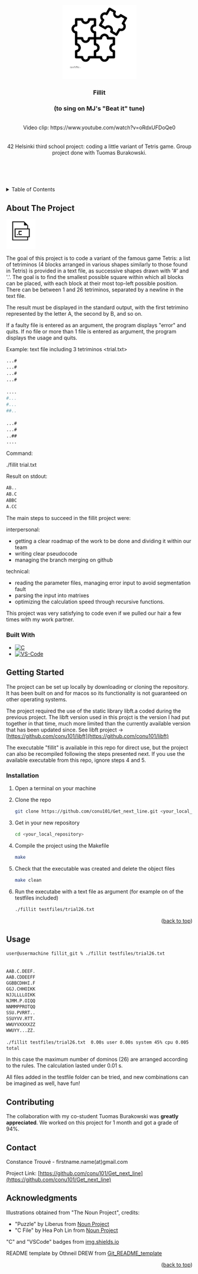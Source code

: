   <a name="readme-top"></a>

<!-- PROJECT LOGO -->
<br />
<div align="center">
  <a href="https://github.com/conu101/fillit">
    <img src="images/noun-puzzle-5278809.png" alt="Logo" width="200" height="200">
  </a>

  <h3 align="center">Fillit </h3>
  <h3 align="center">(to sing on MJ's "Beat it" tune)</h3>

  <p align="center">
    <br /> Video clip: https://www.youtube.com/watch?v=oRdxUFDoQe0
    <br />
    <br />
    <br /> 42 Helsinki third school project: coding a little variant of Tetris game.
	Group project done with Tuomas Burakowski.
  </p>
    <br />
    <br />
    <br />
    <br />
</div>



<!-- TABLE OF CONTENTS -->
<details>
  <summary>Table of Contents</summary>
  <ol>
    <li>
      <a href="#about-the-project">About The Project</a>
      <ul>
        <li><a href="#built-with">Built With</a></li>
      </ul>
    </li>
    <li>
      <a href="#getting-started">Getting Started</a>
      <ul>
        <li><a href="#installation">Installation</a></li>
      </ul>
    </li>
    <li><a href="#usage">Usage</a></li>
    <li><a href="#roadmap">Roadmap</a></li>
    <li><a href="#contributing">Contributing</a></li>
    <li><a href="#contact">Contact</a></li>
    <li><a href="#acknowledgments">Acknowledgments</a></li>
  </ol>
</details>



<!-- ABOUT THE PROJECT -->
## About The Project

  <a href="https://github.com/conu101/fillit">
    <img src="images/noun-c-file-896983.png" alt="Logo" width="80" height="80">
  </a>

The goal of this project is to code a variant of the famous game Tetris: a list of tetriminos (4 blocks arranged in various shapes similarly to those found in Tetris) is provided in a text file, as successive shapes drawn with '#' and '.'.
The goal is to find the smallest possible square within which all blocks can be placed, with each block at their most top-left possible position. There can be between 1 and 26 tetriminos, separated by a newline in the text file.

The result must be displayed in the standard output, with the first tetrimino represented by the letter A, the second by B, and so on.

If a faulty file is entered as an argument, the program displays "error" and quits. If no file or more than 1 file is entered as argument, the program
displays the usage and quits.

Example: text file including 3 tetriminos <trial.txt>
```sh
...#
...#
...#
...#

....
#...
#...
##..

...#
...#
..##
....
```

Command:

./fillit trial.txt

Result on stdout:
```sh
AB..
AB.C
ABBC
A.CC
```
The main steps to succeed in the fillit project were:

interpersonal: 
* getting a clear roadmap of the work to be done and dividing it within our team
* writing clear pseudocode
* managing the branch merging on github

technical:
* reading the parameter files, managing error input to avoid segmentation fault
* parsing the input into matrixes
* optimizing the calculation speed through recursive functions.

This project was very satisfying to code even if we pulled our hair a few times with my work partner.


### Built With

* [![C][C.js]][C-url]
* [![VS-Code][VS-Code.js]][VSCode-url]



<!-- GETTING STARTED -->
## Getting Started

The project can be set up locally by downloading or cloning the repository. It has been built on and for macos so its functionality is not guaranteed on other operating systems.

The project required the use of the static library libft.a coded during the previous project. The libft version used in this projct is the version I had put together in that time, much more limited than the currently available version that has been updated since.
See libft project -> [https://github.com/conu101/libft](https://github.com/conu101/libft)

The executable "fillit" is available in this repo for direct use, but the project can also be recompiled following the steps presented next. If you use the available executable from this repo, ignore steps 4 and 5.

### Installation

1. Open a terminal on your machine

2. Clone the repo
   ```sh
   git clone https://github.com/conu101/Get_next_line.git <your_local_repository>
   ```
3. Get in your new repository
   ```sh
   cd <your_local_repository>
   ```
4. Compile the project using the Makefile
   ```sh
   make
   ```
5. Check that the executable <fillit> was created and delete the object files
   ```sh
   make clean
   ```
6. Run the executabe with a text file as argument (for example on of the testfiles included)
	```sh
	./fillit testfiles/trial26.txt
	```
<p align="right">(<a href="#readme-top">back to top</a>)</p>



<!-- USAGE EXAMPLES -->
## Usage


	user@usermachine fillit_git % ./fillit testfiles/trial26.txt


	AAB.C.DEEF.
	AAB.CDDEEFF
	GGBBCDHHI.F
	GGJ.CHHOIKK
	NJJLLLLOIKK
	NJMM.P.OIQQ
	NNMMPPROTQQ
	SSU.PVRRT..
	SSUYVV.RTT.
	WWUYVXXXXZZ
	WWUYY...ZZ.

	./fillit testfiles/trial26.txt  0.00s user 0.00s system 45% cpu 0.005 total


In this case the maximum number of dominos (26) are arranged according to the rules. The calculation lasted under 0.01 s.

All files added in the testfile folder can be tried, and new combinations can be imagined as well, have fun!

<!-- CONTRIBUTING -->
## Contributing

The collaboration with my co-student Tuomas Burakowski was **greatly appreciated**. We worked on this project for 1 month and got a grade of 94%.


<!-- CONTACT -->
## Contact

Constance Trouvé - firstname.name(at)gmail.com

Project Link: [https://github.com/conu101/Get_next_line](https://github.com/conu101/Get_next_line)




<!-- ACKNOWLEDGMENTS -->
## Acknowledgments

Illustrations obtained from "The Noun Project", credits:
* "Puzzle" by Liberus from <a href="https://thenounproject.com/browse/icons/term/puzzle/" target="_blank" title="Puzzle Icons">Noun Project</a>
* "C File" by Hea Poh Lin from <a href="https://thenounproject.com/browse/icons/term/c-file/" target="_blank" title="C File Icons">Noun Project</a>

"C" and "VSCode" badges from <a href="https://img.shields.io" target="_blank" title="badges">img.shields.io</a>

README template by Othneil DREW from <a href=https://github.com/othneildrew/Best-README-Template target="_blank" title="git">Git_README_template</a>

<p align="right">(<a href="#readme-top">back to top</a>)</p>



<!-- MARKDOWN LINKS & IMAGES -->
<!-- https://www.markdownguide.org/basic-syntax/#reference-style-links -->
[contributors-shield]: https://img.shields.io/github/contributors/othneildrew/Best-README-Template.svg?style=for-the-badge
[contributors-url]: https://github.com/othneildrew/Best-README-Template/graphs/contributors
[forks-shield]: https://img.shields.io/github/forks/othneildrew/Best-README-Template.svg?style=for-the-badge
[forks-url]: https://github.com/othneildrew/Best-README-Template/network/members
[stars-shield]: https://img.shields.io/github/stars/othneildrew/Best-README-Template.svg?style=for-the-badge
[stars-url]: https://github.com/othneildrew/Best-README-Template/stargazers
[issues-shield]: https://img.shields.io/github/issues/othneildrew/Best-README-Template.svg?style=for-the-badge
[issues-url]: https://github.com/othneildrew/Best-README-Template/issues
[license-shield]: https://img.shields.io/github/license/othneildrew/Best-README-Template.svg?style=for-the-badge
[license-url]: https://github.com/othneildrew/Best-README-Template/blob/master/LICENSE.txt
[linkedin-shield]: https://img.shields.io/badge/-LinkedIn-black.svg?style=for-the-badge&logo=linkedin&colorB=555
[linkedin-url]: https://linkedin.com/in/othneildrew
[product-screenshot]: images/screenshot.png
[C.js]: https://img.shields.io/badge/C--programming-C-blue
[C-url]: https://www.w3schools.com/c/c_intro.php
[VS-Code.js]: https://img.shields.io/badge/Visual%20Studio%20Code-VSC-blue
[VSCode-url]: https://code.visualstudio.com/
